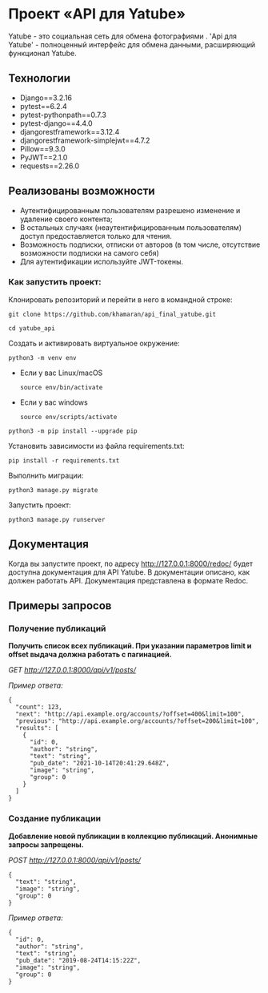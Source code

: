 # Проект «API для Yatube»

Yatube - это социальная сеть для обмена фотографиями . 'Api для Yatube' - полноценный интерфейс для обмена данными, 
расширяющий функционал Yatube.

## Технологии

* Django==3.2.16
* pytest==6.2.4
* pytest-pythonpath==0.7.3
* pytest-django==4.4.0
* djangorestframework==3.12.4
* djangorestframework-simplejwt==4.7.2
* Pillow==9.3.0
* PyJWT==2.1.0
* requests==2.26.0

## Реализованы возможности
* Аутентифицированным пользователям разрешено изменение и удаление своего контента; 
* В остальных случаях (неаутентифицированным пользователям) доступ предоставляется только для чтения.
* Возможность подписки, отписки от авторов (в том числе, отсутствие возможности подписки на самого себя)
* Для аутентификации используйте JWT-токены.

### Как запустить проект:

Клонировать репозиторий и перейти в него в командной строке:

```
git clone https://github.com/khamaran/api_final_yatube.git
```

```
cd yatube_api
```

Cоздать и активировать виртуальное окружение:

```
python3 -m venv env
```

* Если у вас Linux/macOS

    ```
    source env/bin/activate
    ```

* Если у вас windows

    ```
    source env/scripts/activate
    ```

```
python3 -m pip install --upgrade pip
```

Установить зависимости из файла requirements.txt:

```
pip install -r requirements.txt
```

Выполнить миграции:

```
python3 manage.py migrate
```

Запустить проект:

```
python3 manage.py runserver
```
## Документация

Когда вы запустите проект, по адресу  http://127.0.0.1:8000/redoc/ будет доступна документация для API Yatube. 
В документации описано, как должен работать API. Документация представлена в формате Redoc.


## Примеры запросов

### Получение публикаций

**Получить список всех публикаций. При указании параметров limit и offset выдача должна работать с пагинацией.**

*GET http://127.0.0.1:8000/api/v1/posts/*

*Пример ответа:*
```
{
  "count": 123,
  "next": "http://api.example.org/accounts/?offset=400&limit=100",
  "previous": "http://api.example.org/accounts/?offset=200&limit=100",
  "results": [
    {
      "id": 0,
      "author": "string",
      "text": "string",
      "pub_date": "2021-10-14T20:41:29.648Z",
      "image": "string",
      "group": 0
    }
  ]
}
```

### Создание публикации

**Добавление новой публикации в коллекцию публикаций. Анонимные запросы запрещены.**

*POST http://127.0.0.1:8000/api/v1/posts/*
```
{
  "text": "string",
  "image": "string",
  "group": 0
}
```

*Пример ответа:*
```
{
  "id": 0,
  "author": "string",
  "text": "string",
  "pub_date": "2019-08-24T14:15:22Z",
  "image": "string",
  "group": 0
}
```

